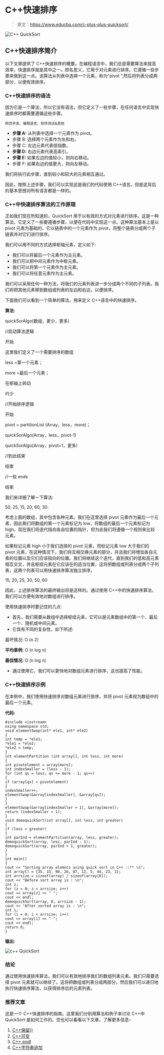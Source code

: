 # C++快速排序

> 原文：<https://www.educba.com/c-plus-plus-quicksort/>

![C++ QuickSort](img/5e077e2ee6590f4327321d20742ef31b.png)



## C++快速排序简介

以下文章提供了 C++快速排序的概要。在编程语言中，我们总是需要算法来提高效率，快速排序就是其中之一。顾名思义，它用于对元素进行排序。它遵循一些步骤来做到这一点。该算法从列表中选择一个元素，称为“pivot ”,然后将列表分成两部分，以便有效排序。

### C++快速排序的语法

因为它是一个算法，所以它没有语法，但它定义了一些步骤，在任何语言中实现快速排序时都需要遵循这些步骤。

<small>网页开发、编程语言、软件测试&其他</small>

*   **步骤 A:** 从列表中选择一个元素作为 pivot。
*   步骤 B: 选择两个元素作为左和右。
*   步骤 C: 左边元素代表低指数。
*   **步骤 D:** 右边元素代表高索引。
*   **步骤 E:** 如果左边的值较小，则向右移动。
*   步骤 F: 如果右边的值更大，则向左移动。

我们将执行此步骤，直到较小和较大的元素相互通过。

因此，按照上述步骤，我们可以实现这是我们的代码使用 C++语言。但是这背后的基本思想对所有语言都是一样的。

### C++中快速排序算法的工作原理

正如我们现在所知道的，QuickSort 用于以有效的方式对元素进行排序。这是一种算法，它定义了一些要遵循步骤，以便在代码中实现这一点。这种算法基本上是以 pivot 元素为基础的，它以链表中的一个元素作为 pivot，将整个链表分成两个子链表并对它们进行排序。

我们可以用不同的方式选择枢轴元素，定义如下:

*   我们可以将最后一个元素作为主元素。
*   我们可以把中间元素作为中枢元素。
*   我们可以将第一个元素作为主元素。
*   我们可以将任意元素作为主元素。

我们可以采用任何一种方法，将我们的元素列表进一步分成两个不同的子列表。我们将把其他元素移到数组或列表的左边和右边，以便排序。

下面我们可以看到一个简单的算法，用来定义 C++语言中的快速排序。

**算法:**

quickSorAlgo(数组，更少，更多)

//启动算法逻辑

开始

这里我们定义了一个需要排序的数组

less =第一个元素；

more =最后一个元素；

在枢轴上转动

if(少

//开始排序逻辑

开始

pivot = partitionList (Array，less，more)；

quickSorAlgo(Array，less，pivot-1)

quickSorAlgo(Array，pivot+1，更多)

//到此结束

结束

//一些 ends

结束

我们来详细了解一下算法:

50, 25, 15, 20, 60, 30.

考虑上面的数组，其中包含各种元素。我们在这里选择 pivot 元素作为最后一个元素，因此我们将数组的第一个元素标记为 low，将数组的最后一个元素标记为 high。现在我们将迭代指向各自位置的指针，但为此我们将遵循一个规则来比较元素。

如果标记元素 high 小于我们选择的 pivot 元素，而标记元素 low 大于我们的 pivot 元素，在这种情况下，我们将互相交换元素的部分，并且我们将增加各自元素的位置以及它们应该指向的位置。我们将继续这个迭代，直到我们的低和高元素相互交叉，并且枢纽元素在它应该在的适当位置，这将把数组或列表分成两个子列表，这两个列表可以用快速排序算法独立排序。

15, 20, 25, 30, 50, 60

因此，上述排序算法的最终输出将是这样的。通过使用 C++中的快速排序算法，我们可以方便有效地对数组进行排序。

使用快速排序时要记住的几点:

*   首先，我们需要从数组中选择枢纽元素，它可以是元素数组中的第一个、最后一个、随机或中间元素。
*   它具有不同的复杂性，如下所述:

最坏情况: O (n 2)

**平均事例:** O (n log n)

**最佳情况:** O (n log n)

*   通过使用它，我们可以更快地对数组元素进行排序，这也提高了性能。

### C++快速排序示例

在本例中，我们使用快速排序对数组元素进行排序，并将 pivot 元素视为数组中的最后一个元素。

**代码:**

```
#include <iostream>
using namespace std;
void elementSwap(int* ele1, int* ele2)
{
int temp = *ele1;
*ele1 = *ele2;
*ele2 = temp;
}
int elementPartition (int array[], int less, int more)
{
int pivotelement = array[more];
int indexSmaller = (less - 1);
for (int qs = less; qs <= more - 1; qs++)
{
if (array[qs] < pivotelement)
{
indexSmaller++;
elementSwap(&array[indexSmaller], &array[qs]);
}
}
elementSwap(&array[indexSmaller + 1], &array[more]);
return (indexSmaller + 1);
}
void demoquickSort(int array[], int less, int greater)
{
if (less < greater)
{
int parInd = elementPartition(array, less, greater);
demoquickSort(array, less, parInd - 1);
demoquickSort(array, parInd + 1, greater);
}
}
int main()
{
cout << "Sorting array elemnts using quick sort in C++ ::** \n";
int array[] = {35, 15, 90, 26, 87, 12, 5, 44, 23, 1};
int arrsize = sizeof(array) / sizeof(array[0]);
cout << "Before sort array is : \n";
int z;
for (z = 0; z < arrsize; z++)
cout << array[z] << " ";
cout << endl;
demoquickSort(array, 0, arrsize - 1);
cout << "After sorted array is : \n";
int i;
for (i = 0; i < arrsize; i++)
cout << array[i] << " ";
cout << endl;
return 0;
}
```

**输出:**

![c++ QuickSort](img/2e4dc9346371512f5a856368d9f31807.png)



### 结论

通过使用快速排序算法，我们可以有效地排序我们的数组列表元素。我们只需要选择 pivot 元素就可以继续了。这将把数组或列表分成两部分，然后我们可以递归地执行快速排序算法，以获得排序后的元素列表。

### 推荐文章

这是一个 C++快速排序的指南。这里我们分别用算法和例子来讨论 C++中 QuickSort 是如何工作的。您也可以看看以下文章，了解更多信息–

1.  [C++保留()](https://www.educba.com/c-plus-plus-reserve/)
2.  [C++可变](https://www.educba.com/c-plus-plus-mutable/)
3.  [C++ endl](https://www.educba.com/c-plus-plus-endl/)
4.  [C++字符串追加](https://www.educba.com/c-plus-plus-string-append/)





